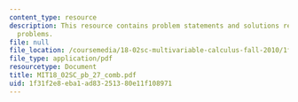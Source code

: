 ```yaml
---
content_type: resource
description: This resource contains problem statements and solutions related to optimization
  problems.
file: null
file_location: /coursemedia/18-02sc-multivariable-calculus-fall-2010/1f31f2e8eba1ad83251380e11f108971_MIT18_02SC_pb_27_comb.pdf
file_type: application/pdf
resourcetype: Document
title: MIT18_02SC_pb_27_comb.pdf
uid: 1f31f2e8-eba1-ad83-2513-80e11f108971
---
```

